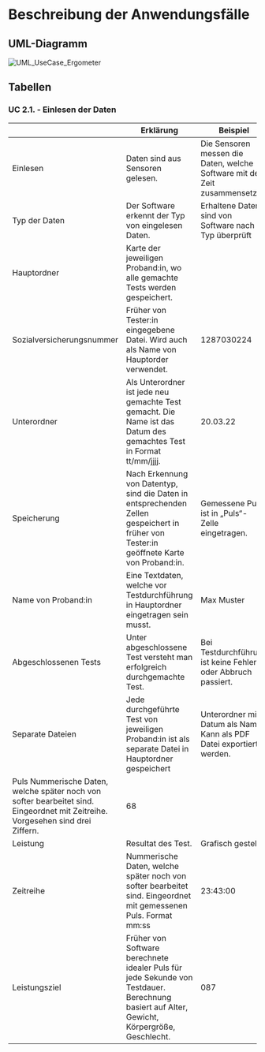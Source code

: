 # Beschreibung der Anwendungsfälle

## UML-Diagramm
![UML_UseCase_Ergometer](https://user-images.githubusercontent.com/101809825/159174582-b824246f-1123-4218-ab2e-bfd60d0fb44f.svg)


## Tabellen


### UC 2.1. - Einlesen der Daten


|                                | Erklärung                                                                                                                                                                               | Beispiel                                                                                                                                         |
|--------------------------------|-----------------------------------------------------------------------------------------------------------------------------------------------------------------------------------------|--------------------------------------------------------------------------------------------------------------------------------------------------|
|Einlesen	|Daten sind aus Sensoren gelesen.	| Die Sensoren messen die Daten, welche Software mit dem Zeit zusammensetzt ||
Typ der Daten |Der Software erkennt der Typ von eingelesen Daten. 	|Erhaltene Daten sind von Software nach Typ überprüft|| 
Hauptordner	|Karte der jeweiligen Proband:in, wo alle gemachte Tests werden gespeichert.| ||	
Sozialversicherungsnummer 	|Früher von Tester:in eingegebene Datei. Wird auch als Name von Hauptorder verwendet. 	|1287030224||
Unterordner	|Als Unterordner ist jede neu gemachte Test gemacht. Die Name ist das Datum des gemachtes Test in Format tt/mm/jjjj.	|20.03.22||
Speicherung 	|Nach Erkennung von Datentyp, sind die Daten in entsprechenden Zellen gespeichert in früher von Tester:in geöffnete Karte von Proband:in.	|Gemessene Puls ist in „Puls“- Zelle eingetragen.||
Name von Proband:in	|Eine Textdaten, welche vor Testdurchführung in Hauptordner eingetragen sein musst. 	|Max Muster||
Abgeschlossenen Tests	|Unter abgeschlossene Test versteht man erfolgreich durchgemachte Test. 	|Bei Testdurchführung ist keine Fehler oder Abbruch passiert.|| 
Separate Dateien	|Jede durchgeführte Test von jeweiligen Proband:in ist als separate Datei in Hauptordner gespeichert 	|Unterordner mit Datum als Name. Kann als PDF Datei exportiert werden.|| 
Puls	Nummerische Daten, welche später noch von softer bearbeitet sind. Eingeordnet mit Zeitreihe. Vorgesehen sind drei Ziffern. 	|68||
Leistung	|Resultat des Test.	|Grafisch gestellt|| 
Zeitreihe	|Nummerische Daten, welche später noch von softer bearbeitet sind. Eingeordnet mit gemessenen Puls. Format mm:ss	|23:43:00||
Leistungsziel	|Früher von Software berechnete idealer Puls für jede Sekunde von Testdauer. Berechnung basiert auf Alter, Gewicht, Körpergröße, Geschlecht. 	|087||

